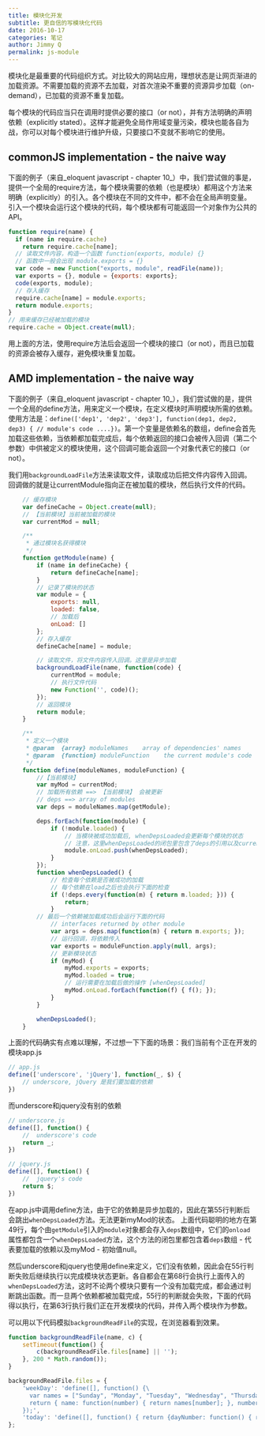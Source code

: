 ```yaml
---
title: 模块化开发
subtitle: 更自信的写模块化代码
date: 2016-10-17
categories: 笔记
author: Jimmy Q
permalink: js-module
---
```


模块化是最重要的代码组织方式。对比较大的网站应用，理想状态是让网页渐进的加载资源。不需要加载的资源不去加载，对首次渲染不重要的资源异步加载（on-demand），已加载的资源不重复加载。

每个模块的代码应当只在调用时提供必要的接口（or not），并有方法明确的声明依赖（explicitly stated）。这样才能避免全局作用域变量污染，模块也能各自为战，你可以对每个模块进行维护升级，只要接口不变就不影响它的使用。

## commonJS implementation - the naive way

下面的例子（来自_eloquent javascript -  chapter 10_）中，我们尝试做的事是，提供一个全局的require方法，每个模块需要的依赖（也是模块）都用这个方法来明确（explicitly）的引入。各个模块在不同的文件中，都不会在全局声明变量。引入一个模块会运行这个模块的代码，每个模块都有可能返回一个对象作为公共的API。

```javascript
function require(name) {
  if (name in require.cache)
    return require.cache[name];
  // 读取文件内容，构造一个函数 function(exports, module) {}
  // 函数中一般会出现 module.exports = {}
  var code = new Function("exports, module", readFile(name));
  var exports = {}, module = {exports: exports};
  code(exports, module);
  // 存入缓存
  require.cache[name] = module.exports;
  return module.exports;
}
// 用来缓存已经被加载的模块
require.cache = Object.create(null);
```
用上面的方法，使用require方法后会返回一个模块的接口（or not），而且已加载的资源会被存入缓存，避免模块重复加载。

## AMD implementation - the naive way

下面的例子（来自_eloquent javascript -  chapter 10_），我们尝试做的是，提供一个全局的define方法，用来定义一个模块，在定义模块时声明模块所需的依赖。
使用方法是：`define(['dep1', 'dep2', 'dep3'], function(dep1, dep2, dep3) { // module's code ....})`。第一个变量是依赖名的数组，define会首先加载这些依赖，当依赖都加载完成后，每个依赖返回的接口会被传入回调（第二个参数）中供被定义的模块使用，这个回调可能会返回一个对象代表它的接口（or not）。

我们用`backgroundLoadFile`方法来读取文件，读取成功后把文件内容传入回调。回调做的就是让currentModule指向正在被加载的模块，然后执行文件的代码。

```javascript
    // 缓存模块
    var defineCache = Object.create(null);
    // 【当前模块】当前被加载的模块
    var currentMod = null;

    /**
     * 通过模块名获得模块
     */
    function getModule(name) {
        if (name in defineCache) {
            return defineCache[name];
        }
        // 记录了模块的状态
        var module = {
            exports: null,
            loaded: false,
            // 加载后
            onLoad: []
        };
        // 存入缓存
        defineCache[name] = module;

        // 读取文件，将文件内容传入回调。这里是异步加载
        backgroundLoadFile(name, function(code) {
            currentMod = module;
            // 执行文件代码
            new Function('', code)();
        });
        // 返回模块
        return module;
    }

    /**
     * 定义一个模块
     * @param  {array} moduleNames    array of dependencies' names
     * @param  {function} moduleFunction    the current module's code
     */
    function define(moduleNames, moduleFunction) {
        //【当前模块】
        var myMod = currentMod;
        // 加载所有依赖 ==> 【当前模块】 会被更新
        // deps ==> array of modules
        var deps = moduleNames.map(getModule);

        deps.forEach(function(module) {
            if (!module.loaded) {
                // 当模块被成功加载后, whenDepsLoaded会更新每个模块的状态
                // 注意，这里whenDepsLoaded的闭包里包含了deps的引用以及currentModule => null
                module.onLoad.push(whenDepsLoaded);
            }
        });
        function whenDepsLoaded() {
            // 检查每个依赖是否被成功的加载
            // 每个依赖在load之后也会执行下面的检查
            if (!deps.every(function(m) { return m.loaded; })) {
                return;
            }
        // 最后一个依赖被加载成功后会运行下面的代码
            // interfaces returned by other module
            var args = deps.map(function(m) { return m.exports; });
            // 运行回调，将依赖传入
            var exports = moduleFunction.apply(null, args);
            // 更新模块状态
            if (myMod) {
                myMod.exports = exports;
                myMod.loaded = true;
                // 运行需要在加载后做的操作 [whenDepsLoaded]
                myMod.onLoad.forEach(function(f) { f(); });
            }
        }

        whenDepsLoaded();
    }
```
上面的代码确实有点难以理解，不过想一下下面的场景：我们当前有个正在开发的模块app.js

```javascript
// app.js
define(['underscore', 'jQuery'], function(_, $) {
    // underscore, jQuery 是我们要加载的依赖
})
```
而underscore和jquery没有别的依赖

```javascript
// underscore.js
define([], function() {
    //  underscore's code
    return _;
})
```

```javascript
// jquery.js
define([], function() {
    //  jquery's code
    return $;
})
```
在app.js中调用define方法，由于它的依赖是异步加载的，因此在第55行判断后会跳出`whenDepsLoaded`方法。无法更新myMod的状态。
上面代码聪明的地方在第49行，每个由`getModule`引入的`module`对象都会存入`deps`数组中，它们的`onload`属性都包含一个`whenDepsLoaded`方法，这个方法的闭包里都包含着`deps`数组 - 代表要加载的依赖以及myMod - 初始值null。

然后underscore和jquery也使用define来定义，它们没有依赖，因此会在55行判断失败后继续执行以完成模块状态更新。各自都会在第68行会执行上面传入的`whenDepsLoaded`方法，这时不论两个模块只要有一个没有加载完成，都会通过判断跳出函数。而一旦两个依赖都被加载完成，55行的判断就会失败，下面的代码得以执行，在第63行执行我们正在开发模块的代码，并传入两个模块作为参数。

可以用以下代码模拟`backgroundReadFile`的实现，在浏览器看到效果。

```javascript
function backgroundReadFile(name, c) {
    setTimeout(function() {
        c(backgroundReadFile.files[name] || '');
    }, 200 * Math.random());
}

backgroundReadFile.files = {
    'weekDay': 'define([], function() {\
      var names = ["Sunday", "Monday", "Tuesday", "Wednesday", "Thursday", "Friday", "Saturday"];\
      return { name: function(number) { return names[number]; }, number: function(name) { return names.indexOf(name); }};\
    });',
    'today': 'define([], function() { return {dayNumber: function() { return (new Date).getDay(); }}; });'
};
```
